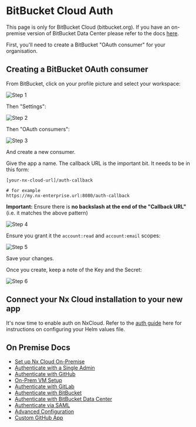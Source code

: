 # BitBucket Cloud Auth

This page is only for BitBucket Cloud (bitbucket.org). If you have an on-premise version of BitBucket Data Center please refer to the docs [here](/ci/recipes/enterprise/on-premise/auth-bitbucket-data-center).

First, you'll need to create a BitBucket "OAuth consumer" for your organisation.

## Creating a BitBucket OAuth consumer

From BitBucket, click on your profile picture and select your workspace:

![Step 1](/nx-cloud/enterprise/on-premise/images/bitbucket_1.png)

Then "Settings":

![Step 2](/nx-cloud/enterprise/on-premise/images/bitbucket_2.png)

Then "OAuth consumers":

![Step 3](/nx-cloud/enterprise/on-premise/images/bitbucket_3.png)

And create a new consumer.

Give the app a name. The callback URL is the important bit. It needs to be in this form:

```
[your-nx-cloud-url]/auth-callback

# for example
https://my.nx-enterprise.url:8080/auth-callback
```

**Important:** Ensure there is **no backslash at the end of the "Callback URL"** (i.e. it matches the above pattern)

![Step 4](/nx-cloud/enterprise/on-premise/images/bitbucket_4.png)

Ensure you grant it the `account:read` and `account:email` scopes:

![Step 5](/nx-cloud/enterprise/on-premise/images/bitbucket_5.png)

Save your changes.

Once you create, keep a note of the Key and the Secret:

![Step 6](/nx-cloud/enterprise/on-premise/images/bitbucket_6.png)

## Connect your Nx Cloud installation to your new app

It's now time to enable auth on NxCloud. Refer to the [auth guide](https://github.com/nrwl/nx-cloud-helm/blob/main/AUTH-GUIDE.md) here for instructions on configuring your Helm values file.

## On Premise Docs

- [Set up Nx Cloud On-Premise](/ci/recipes/enterprise/on-premise/on-premise)
- [Authenticate with a Single Admin](/ci/recipes/enterprise/on-premise/auth-single-admin)
- [Authenticate with GitHub](/ci/recipes/enterprise/on-premise/auth-github)
- [On-Prem VM Setup](/ci/recipes/enterprise/on-premise/ami-setup)
- [Authenticate with GitLab](/ci/recipes/enterprise/on-premise/auth-gitlab)
- [Authenticate with BitBucket](/ci/recipes/enterprise/on-premise/auth-bitbucket)
- [Authenticate with BitBucket Data Center](/ci/recipes/enterprise/on-premise/auth-bitbucket-data-center)
- [Authenticate via SAML](/ci/recipes/enterprise/on-premise/auth-saml)
- [Advanced Configuration](/ci/recipes/enterprise/on-premise/advanced-config)
- [Custom GitHub App](/ci/recipes/enterprise/on-premise/custom-github-app)
